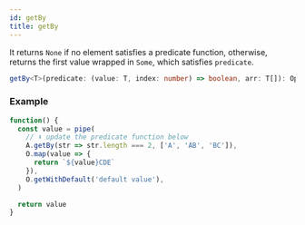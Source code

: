 ```yaml
---
id: getBy
title: getBy
---
```


It returns `None` if no element satisfies a predicate function, otherwise, returns the first value wrapped in `Some`, which satisfies `predicate`.

```ts
getBy<T>(predicate: (value: T, index: number) => boolean, arr: T[]): Option<T>
```

### Example

```jsx live
function() {
  const value = pipe(
    // ⬇️ update the predicate function below
    A.getBy(str => str.length === 2, ['A', 'AB', 'BC']),
    O.map(value => {
      return `${value}CDE`
    }),
    O.getWithDefault('default value'),
  )

  return value
}
```
